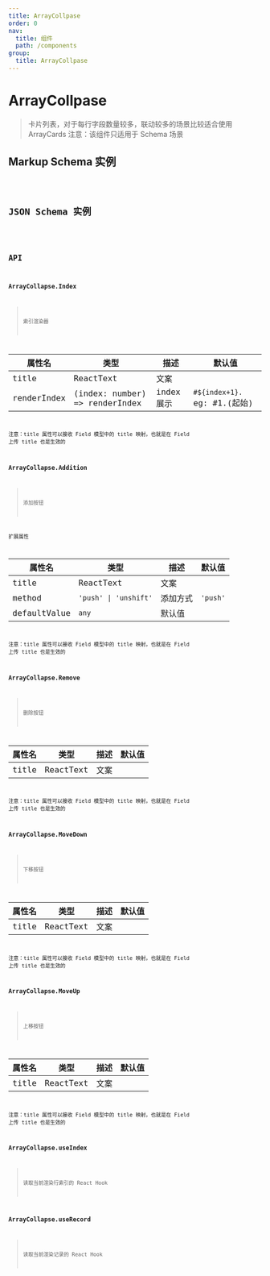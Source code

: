 ```yaml
---
title: ArrayCollpase
order: 0
nav:
  title: 组件
  path: /components
group:
  title: ArrayCollpase
---
```


# ArrayCollpase

> 卡片列表，对于每行字段数量较多，联动较多的场景比较适合使用 ArrayCards
> 注意：该组件只适用于 Schema 场景

## Markup Schema 实例
<code src="./demo/index_1.tsx" />

## JSON Schema 实例
<code src="./demo/index_2.tsx" />

## API

### ArrayCollapse.Index

> 索引渲染器

| 属性名 | 类型      | 描述 | 默认值 |
| ------ | --------- | ---- | ------ |
| title  | ReactText | 文案 |        |
| renderIndex  | (index: number) => renderIndex | index 展示 |  `#${index+1}.` eg: #1.(起始)  |

注意：title 属性可以接收 Field 模型中的 title 映射，也就是在 Field 上传 title 也是生效的

### ArrayCollapse.Addition

> 添加按钮

扩展属性

| 属性名       | 类型                  | 描述     | 默认值   |
| ------------ | --------------------- | -------- | -------- |
| title        | ReactText             | 文案     |          |
| method       | `'push' \| 'unshift'` | 添加方式 | `'push'` |
| defaultValue | `any`                 | 默认值   |          |

注意：title 属性可以接收 Field 模型中的 title 映射，也就是在 Field 上传 title 也是生效的

### ArrayCollapse.Remove

> 删除按钮

| 属性名 | 类型      | 描述 | 默认值 |
| ------ | --------- | ---- | ------ |
| title  | ReactText | 文案 |        |

注意：title 属性可以接收 Field 模型中的 title 映射，也就是在 Field 上传 title 也是生效的

### ArrayCollapse.MoveDown

> 下移按钮

| 属性名 | 类型      | 描述 | 默认值 |
| ------ | --------- | ---- | ------ |
| title  | ReactText | 文案 |        |

注意：title 属性可以接收 Field 模型中的 title 映射，也就是在 Field 上传 title 也是生效的

### ArrayCollapse.MoveUp

> 上移按钮

| 属性名 | 类型      | 描述 | 默认值 |
| ------ | --------- | ---- | ------ |
| title  | ReactText | 文案 |        |

注意：title 属性可以接收 Field 模型中的 title 映射，也就是在 Field 上传 title 也是生效的


### ArrayCollapse.useIndex

> 读取当前渲染行索引的 React Hook

### ArrayCollapse.useRecord

> 读取当前渲染记录的 React Hook
